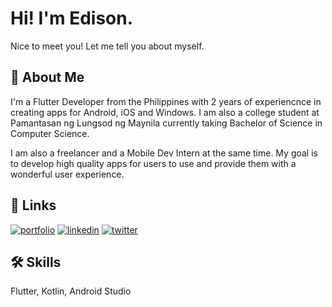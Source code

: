 
# Hi! I'm Edison.

Nice to meet you! Let me tell you about myself.


## 🚀 About Me
I'm a Flutter Developer from the Philippines with 2 years of experiencnce in creating apps for Android, iOS and Windows. I am also a college student at Pamantasan ng Lungsod ng Maynila currently taking Bachelor of Science in Computer Science.

I am also a freelancer and a Mobile Dev Intern at the same time. My goal is to develop high quality apps for users to use and provide them with a wonderful user experience.


## 🔗 Links
[![portfolio](https://img.shields.io/badge/my_portfolio-000?style=for-the-badge&logo=ko-fi&logoColor=white)](https://katherineoelsner.com/)
[![linkedin](https://img.shields.io/badge/linkedin-0A66C2?style=for-the-badge&logo=linkedin&logoColor=white)](https://www.linkedin.com/in/edison-modesto-a65440219/)
[![twitter](https://img.shields.io/badge/twitter-1DA1F2?style=for-the-badge&logo=twitter&logoColor=white)](https://twitter.com/)


## 🛠 Skills
Flutter, Kotlin, Android Studio

